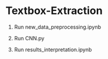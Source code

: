 # Textbox-Extraction

1. Run
   new_data_preprocessing.ipynb
   
2. Run
    CNN.py
    
3. Run
   results_interpretation.ipynb

